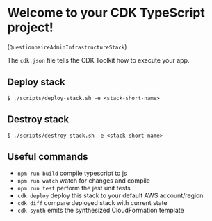 # Welcome to your CDK TypeScript project!

(`QuestionnaireAdminInfrastructureStack`)

The `cdk.json` file tells the CDK Toolkit how to execute your app.


## Deploy stack

```
$ ./scripts/deploy-stack.sh -e <stack-short-name>
```

## Destroy stack

```
$ ./scripts/destroy-stack.sh -e <stack-short-name>
```

## Useful commands

- `npm run build` compile typescript to js
- `npm run watch` watch for changes and compile
- `npm run test` perform the jest unit tests
- `cdk deploy` deploy this stack to your default AWS account/region
- `cdk diff` compare deployed stack with current state
- `cdk synth` emits the synthesized CloudFormation template
